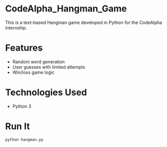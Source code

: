 # CodeAlpha_Hangman_Game
This is a text-based Hangman game developed in Python for the CodeAlpha internship.

# Features
- Random word generation
- User guesses with limited attempts
- Win/loss game logic

# Technologies Used
- Python 3

# Run It
```bash
python hangman.py
